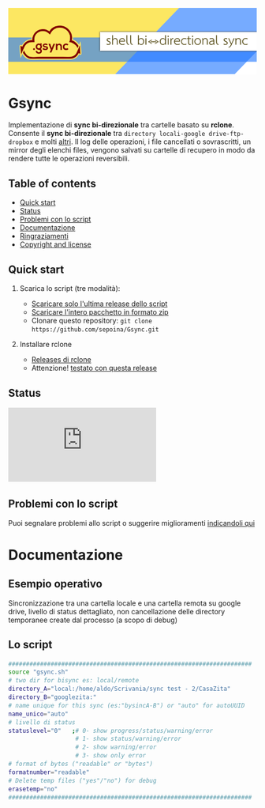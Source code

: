 [![](this_web/img/banner800x212.png)](https://beautifuljekyll.com/plans/)

# Gsync
Implementazione di **sync bi-direzionale** tra cartelle basato su **rclone**. Consente il **sync bi-direzionale** tra ```directory locali-google drive-ftp-dropbox``` e molti [altri](https://rclone.org/overview/). Il log delle operazioni, i file cancellati o sovrascritti, un mirror degli elenchi files, vengono salvati su cartelle di recupero in modo da rendere tutte le operazioni reversibili.


## Table of contents

- [Quick start](#quick-start)
- [Status](#status)
- [Problemi con lo script](#problemi-con-lo-script)
- [Documentazione](#documentation)
- [Ringraziamenti](#thanks)
- [Copyright and license](#copyright-and-license)

## Quick start

1. Scarica lo script (tre modalità):

    - [Scaricare solo l'ultima release dello script](https://github.com/sepoina/Gsync/raw/main/bin/gsync.sh)
    - [Scaricare l'intero pacchetto in formato zip](https://github.com/sepoina/Gsync.git)
    - Clonare questo repository: `git clone https://github.com/sepoina/Gsync.git`

1. Installare rclone 
    - [Releases di rclone](https://rclone.org/downloads/)
    - Attenzione! [testato con questa release](https://beta.rclone.org/branch/fix-rmdirs-filter/v1.55.0-beta.5165.358c0832c.fix-rmdirs-filter/)

## Status
[![Size dello script](https://img.badgesize.io/sepoina/Gsync/main/bin/gsync.sh?label=Size%20dello%20script&color=yellow)](https://raw.githubusercontent.com/sepoina/Gsync/main/bin/gsync.sh)


## Problemi con lo script
Puoi segnalare problemi allo script o suggerire miglioramenti [indicandoli qui](https://github.com/sepoina/Gsync/issues/new)

# Documentazione

## Esempio operativo

Sincronizzazione tra una cartella locale e una cartella remota su google drive, livello di status dettagliato, non cancellazione delle directory temporanee create dal processo (a scopo di debug)

## Lo script
```bash
#####################################################################
source "gsync.sh"
# two dir for bisync es: local/remote
directory_A="local:/home/aldo/Scrivania/sync test - 2/CasaZita"
directory_B="googlezita:"
# name unique for this sync (es:"bysincA-B") or "auto" for autoUUID
name_unico="auto"
# livello di status
statuslevel="0"   ;# 0- show progress/status/warning/error
                   # 1- show status/warning/error
                   # 2- show warning/error
                   # 3- show only error
# format of bytes ("readable" or "bytes")
formatnumber="readable"     
# Delete temp files ("yes"/"no") for debug
erasetemp="no"            
#####################################################################
```